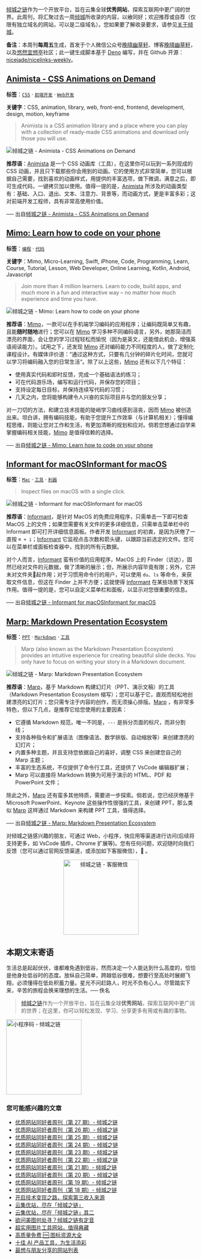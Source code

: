 [倾城之链](https://nicelinks.site/?utm_source=weekly)作为一个开放平台，旨在云集全球**优秀网站**，探索互联网中更广阔的世界。此周刊，将汇聚过去一周[倾城](https://nicelinks.site/?utm_source=weekly)所收录的内容，以飨同好；欢迎推荐或自荐（仅限有独立域名的网站，可以是二级域名）。您如果要了解收录要求，请参见[关于倾城](https://nicelinks.site/about?utm_source=weekly)。

**备注**：本周刊**每周五**生成，首发于个人微信公众号[晚晴幽草轩](https://mp.weixin.qq.com/mp/appmsgalbum?__biz=MzI5MDIwMzM2Mg==&action=getalbum&album_id=1530765143352082433&scene=173&from_msgid=2650641087&from_itemidx=1&count=3#wechat_redirect)、博客[晚晴幽草轩](https://www.jeffjade.com)，以及[悠然宜想亭](https://forum.lovejade.cn/)社区；此一键生成脚本基于 [Deno](https://nicelinks.site/post/602d30aad099ff5688618591) 编写，并在 Github 开源：[nicejade/nicelinks-weekly](https://github.com/nicejade/nicelinks-weekly)。

## [Animista - CSS Animations on Demand](https://nicelinks.site/post/6127953eb05045064259069a)

**标签**：[`CSS`](https://nicelinks.site/tags/CSS) · [`前端开发`](https://nicelinks.site/tags/前端开发) · [`Web开发`](https://nicelinks.site/tags/Web开发)

**关键字**：CSS, animation, library, web, front-end, frontend, development, design, motion, keyframe

>Animista is a CSS animation library and a place where you can play with a collection of ready-made CSS animations and download only those you will use.

![倾城之链 - Animista - CSS Animations on Demand](https://oss.nicelinks.site/animista.net.png?x-oss-process=style/png2jpg)

**推荐语**：[Animista](https://nicelinks.site/redirect?url=https://animista.net/) 是一个 CSS 动画库（工具），在这里你可以玩到一系列现成的 CSS 动画，并且只下载那些你会用到的动画。它的使用方式非常简单，您可以根据自己需要，找到喜欢的动画样式，用提供的丰富选项，做下微调，满意之后，即可生成代码，一键拷贝加以使用。值得一提的是，[Animista](https://nicelinks.site/redirect?url=https://animista.net/) 所涉及的动画类型有：基础、入口、退出、文本、注意力、背景等，而动画方式，更是丰富多彩；这对前端开发工程师，具有非常高使用价值。

── 出自[倾城之链 - Animista - CSS Animations on Demand](https://nicelinks.site/post/6127953eb05045064259069a)

## [Mimo: Learn how to code on your phone](https://nicelinks.site/post/61278b42b050450642590698)

**标签**：[`编程`](https://nicelinks.site/tags/编程) · [`代码`](https://nicelinks.site/tags/代码)

**关键字**：Mimo, Micro-Learning, Swift, iPhone, Code, Programming, Learn, Course, Tutorial, Lesson, Web Developer, Online Learning, Kotlin, Android, Javascript

>Join more than 4 million learners. Learn to code, build apps, and much more in a fun and interactive way – no matter how much experience and time you have.

![倾城之链 - Mimo: Learn how to code on your phone](https://oss.nicelinks.site/getmimo.com.png?x-oss-process=style/png2jpg)

**推荐语**：[Mimo](https://nicelinks.site/redirect?url=https://getmimo.com/)，一款可以在手机端学习编码的应用程序；让编码既简单又有趣，且能**随时随地**进行；您可以在 [Mimo](https://nicelinks.site/redirect?url=https://getmimo.com/) 学习多种不同编码语言，另外，她那简洁而漂亮的界面，会让您的学习过程轻松而愉悦（因为是英文，还能借此机会，增强英语阅读能力）。试用之下，还发现 [Mimo](https://nicelinks.site/redirect?url=https://getmimo.com/) 还对编码能力不同程度的人，做了定制化课程设计。有媒体评价道：“通过这种方式，只要有几分钟的碎片化时间，您就可以学习将编码融入您的日常生活“。除了以上这些，[Mimo](https://nicelinks.site/redirect?url=https://getmimo.com/) 还有以下几个特征：

- 使用真实代码和即时反馈，完成一个基础语法的练习；
- 可在代码游乐场，编写和运行代码，并保存您的项目；
- 支持设定每日目标，并保持连续写代码的习惯；
- 几天之内，您将能够构建令人兴奋的实际项目并与您的朋友分享；

对一刀切的方法，和建立技术技能的陡峭学习曲线感到沮丧，因而 [Mimo](https://nicelinks.site/redirect?url=https://getmimo.com/) 被创造出来。坦白讲，拥有编码技能，有助于您提升工作效率（与计算机相关）；懂得编程思维，则能让您对工作和生活，有更加清晰的规划和应对。倘若您想通过自学来掌握编码相关技能，[Mimo](https://nicelinks.site/redirect?url=https://getmimo.com/) 是值得信赖的选择。

── 出自[倾城之链 - Mimo: Learn how to code on your phone](https://nicelinks.site/post/61278b42b050450642590698)

## [Informant for macOSInformant for macOS](https://nicelinks.site/post/61263d91b050450642590696)

**标签**：[`Mac`](https://nicelinks.site/tags/Mac) · [`工具`](https://nicelinks.site/tags/工具) · [`利器`](https://nicelinks.site/tags/利器)

>Inspect files on macOS with a single click.

![倾城之链 - Informant for macOSInformant for macOS](https://oss.nicelinks.site/informant-app.com.png?x-oss-process=style/png2jpg)

**推荐语**：[Informant](https://nicelinks.site/redirect?url=https://informant-app.com/)，是针对 MacOS 的免费应用程序，只需单击一下即可检查 MacOS 上的文件；如果您需要有关文件的更多详细信息，只需单击菜单栏中的 Informant 即可打开详细信息面板。作者开发 [Informant](https://nicelinks.site/redirect?url=https://informant-app.com/) 的初衷，是因为厌倦了一直按 `⌘ + i`；[Informant](https://nicelinks.site/redirect?url=https://informant-app.com/) 它监视点击次数和箭头键，以跟踪当前选定的文件。您可以在菜单栏或面板检查器中，找到的所有元数据。

对个人而言，[Informant](https://nicelinks.site/redirect?url=https://informant-app.com/) 蛮有价值的应用程序，MacOS 上的 Finder（访达），固然已经对文件的元数据，做了清晰的展示；但，所展示内容毕竟有限；另外，它并未对文件夹📁起作用；对于习惯用命令行的用户，可以使用 `du`、`ls` 等命令，来获取文件信息，但这在 Finder 上并不方便；这就使得 [Informant](https://nicelinks.site/redirect?url=https://informant-app.com/) 在某些场景下发挥作用。值得一提的是，您可以自定义菜单栏和面板，以显示对您很重要的信息。

── 出自[倾城之链 - Informant for macOSInformant for macOS](https://nicelinks.site/post/61263d91b050450642590696)

## [Marp: Markdown Presentation Ecosystem](https://nicelinks.site/post/61262d33b050450642590694)

**标签**：[`PPT`](https://nicelinks.site/tags/PPT) · [`Markdown`](https://nicelinks.site/tags/Markdown) · [`工具`](https://nicelinks.site/tags/工具)

>Marp (also known as the Markdown Presentation Ecosystem) provides an intuitive experience for creating beautiful slide decks. You only have to focus on writing your story in a Markdown document.

![倾城之链 - Marp: Markdown Presentation Ecosystem](https://oss.nicelinks.site/marp.app.png?x-oss-process=style/png2jpg)

**推荐语**：[Marp](https://nicelinks.site/redirect?url=https://marp.app/)，基于 Markdown 构建幻灯片（PPT、演示文稿）的工具（Markdown Presentation Ecosystem 缩写）；您可以基于它，直观而轻松地创建漂亮的幻灯片；您只需专注于内容的创作，而无须操心排版。[Marp](https://nicelinks.site/redirect?url=https://marp.app/) ，有非常多特色，但以下几点，是推荐它给您使用的主要因素：

- 它遵循 Markdown 规范，唯一不同是，`---` 是拆分页面的标尺，而非分割线；
- 支持各种指令和扩展语法（图像语法、数学排版、自动缩放等）来创建漂亮的幻灯片；
- 内置多种主题，并且支持您依据自己的喜好，调整 CSS 来创建您自己的 Marp 主题；
- 丰富的生态系统，不仅提供了命令行工具，还提供了 VsCode 编辑器扩展；
- Marp 可以直接将 Markdown 转换为可用于演示的 HTML、PDF 和 PowerPoint 文件；

除此之外，[Marp](https://nicelinks.site/redirect?url=https://marp.app/) 还有蛮多其他特质，需要进一步探索。倘若说，您已经厌倦基于 Microsoft PowerPoint、Keynote 这些操作性很强的工具，来创建 PPT，那么类似 [Marp](https://nicelinks.site/redirect?url=https://marp.app/) 这样通过 Markdown  来构建 PPT 工具，值得选择。


── 出自[倾城之链 - Marp: Markdown Presentation Ecosystem](https://nicelinks.site/post/61262d33b050450642590694)

对倾城之链感兴趣的朋友，可通过 Web，小程序，快应用等渠道进行访问(后续将支持更多，如 VsCode 插件，Chrome 扩展等)。您有任何问题，欢迎随时向我们反馈（您可以通过官网反馈渠道，或添加如下客服微信），🤲 。

<div align="center"><img src="https://image.nicelinks.site/%E5%80%BE%E5%9F%8E%E4%B9%8B%E9%93%BE-%E5%BE%AE%E4%BF%A1-mini.jpeg" style="width: 200px;min-width: 200px;" alt="倾城之链 - 客服微信"></div>

## 本期文末寄语

生活总是起起伏伏，谁都难免遇到低谷，然而决定一个人能达到什么高度的，恰恰是他身处低谷时的态度。放纵自己简单，跨越低谷很难，想要行至高处时展翅飞翔，必须懂得在低处积蓄力量。星光不问赶路人，时光不负有心人。尽管踏实下来，辛苦的旅程会换来理想的生活。── 佚名

> [倾城之链](https://nicelinks.site/?utm_source=weekly)作为一个开放平台，旨在云集全球**优秀网站**，探索互联网中更广阔的世界；在这里，你可以轻松发现、学习、分享更多有用或有趣的事物。

<img src="https://image.nicelinks.site/nicelinks-miniprogram-code.jpeg?imageView2/1/w/300/h/300/interlace/1/ignore-error/1" style="width: 200px;min-width: 200px;" alt="小程序码 - 倾城之链"/>

### 您可能感兴趣的文章

- [优质网站同好者周刊（第 27 期）- 倾城之链](https://www.jeffjade.com/2021/08/19/213-nicelinks-weekly-027/)
- [优质网站同好者周刊（第 26 期）- 倾城之链](https://forum.lovejade.cn/d/82-26)
- [优质网站同好者周刊（第 25 期）- 倾城之链](https://www.jeffjade.com/2021/08/05/211-nicelinks-weekly-025/)
- [优质网站同好者周刊（第 24 期）- 倾城之链](https://www.jeffjade.com/2021/07/29/210-nicelinks-weekly-024/)
- [优质网站同好者周刊（第 23 期）- 倾城之链](https://www.jeffjade.com/2021/07/23/209-nicelinks-weekly-023/)
- [优质网站同好者周刊（第 22 期）- 倾城之链](https://www.jeffjade.com/2021/07/08/207-nicelinks-weekly-021/)
- [优质网站同好者周刊（第 21 期）- 倾城之链](https://www.jeffjade.com/2021/07/08/207-nicelinks-weekly-021/)
- [优质网站同好者周刊（第 20 期）- 倾城之链](https://www.jeffjade.com/2021/07/01/206-nicelinks-weekly-020/)
- [优质网站同好者周刊（第 19 期）- 倾城之链](https://www.jeffjade.com/2021/06/24/205-nicelinks-weekly-019/)
- [优质网站同好者周刊（第 18 期）- 倾城之链](https://www.jeffjade.com/2021/06/17/204-nicelinks-weekly-018/)
- [开启技术变现之路，探索第三收入来源](https://www.jeffjade.com/2020/11/17/173-talk-about-nice-links/)
- [云集优站，尽在「倾城之链」](https://www.jeffjade.com/2017/12/31/136-talk-about-nicelinks-site/)
- [云集优站，尽在「倾城之链」其二](https://www.jeffjade.com/2018/12/23/146-talk-about-nice-links/)
- [欲问美图何处寻？倾城之链有定音](https://www.jeffjade.com/2019/02/17/151-aweome-beautiful-picture-website-list/ '欲问美图何处寻？倾城之链有定音')
- [超实用图片工具网站，值得典藏](https://www.jeffjade.com/2020/07/27/165-aweome-picture-tool-website-list/)
- [高质量免费 🆓 图标资源大全](https://www.jeffjade.com/2020/09/11/169-high-quality-free-icon-resource-collection/)
- [十佳 AI 产品工具，为生活添彩](https://www.jeffjade.com/2020/09/23/170-list-of-top-20-ai-product-tools/)
- [最想与朋友分享的网站列表](https://www.jeffjade.com/2020/09/01/168-list-of-websites-i-most-want-to-share-with-my-friends/)